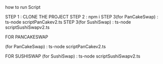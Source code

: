 how to run Script

STEP 1 : CLONE THE PROJECT
STEP 2 : npm i
STEP 3(for PanCakeSwap) : ts-node scriptPanCakev2.ts
STEP 3(for SushiSwap) : ts-node scriptSushiSwapv2.ts






FOR PANCAKESWAP

(for PanCakeSwap) : ts-node scriptPanCakev2.ts






FOR SUSHISWAP
(for SushiSwap) : ts-node scriptSushiSwapv2.ts
